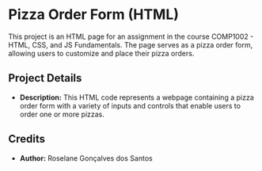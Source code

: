 # Pizza Order Form (HTML)

This project is an HTML page for an assignment in the course COMP1002 - HTML, CSS, and JS Fundamentals. The page serves as a pizza order form, allowing users to customize and place their pizza orders.

## Project Details

- **Description:** This HTML code represents a webpage containing a pizza order form with a variety of inputs and controls that enable users to order one or more pizzas.

## Credits

- **Author:** Roselane Gonçalves dos Santos